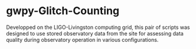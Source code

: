 # gwpy-Glitch-Counting
Developped on the LIGO-Livingston computing grid, this pair of scripts was designed to use stored observatory data from the site for assessing data quality during observatory operation in various configurations.
